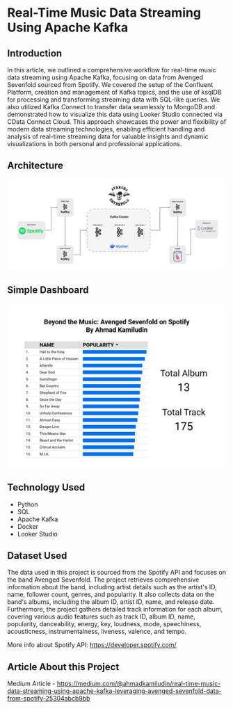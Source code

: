 # Real-Time Music Data Streaming Using Apache Kafka

## Introduction

In this article, we outlined a comprehensive workflow for real-time music data streaming using Apache Kafka, focusing on data from Avenged Sevenfold sourced from Spotify. We covered the setup of the Confluent Platform, creation and management of Kafka topics, and the use of ksqlDB for processing and transforming streaming data with SQL-like queries. We also utilized Kafka Connect to transfer data seamlessly to MongoDB and demonstrated how to visualize this data using Looker Studio connected via CData Connect Cloud. This approach showcases the power and flexibility of modern data streaming technologies, enabling efficient handling and analysis of real-time streaming data for valuable insights and dynamic visualizations in both personal and professional applications.

## Architecture 
<img src="Diagram.jpg">

## Simple Dashboard
<img src="Dashboard.jpg">

## Technology Used
- Python
- SQL
- Apache Kafka
- Docker
- Looker Studio

## Dataset Used
The data used in this project is sourced from the Spotify API and focuses on the band Avenged Sevenfold. The project retrieves comprehensive information about the band, including artist details such as the artist's ID, name, follower count, genres, and popularity. It also collects data on the band's albums, including the album ID, artist ID, name, and release date. Furthermore, the project gathers detailed track information for each album, covering various audio features such as track ID, album ID, name, popularity, danceability, energy, key, loudness, mode, speechiness, acousticness, instrumentalness, liveness, valence, and tempo.

More info about Spotify API:
https://developer.spotify.com/


## Article About this Project 
Medium Article - https://medium.com/@ahmadkamiludin/real-time-music-data-streaming-using-apache-kafka-leveraging-avenged-sevenfold-data-from-spotify-25304abcb9bb
